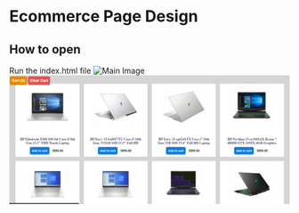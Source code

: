 # Ecommerce Page Design

## How to open
Run the index.html file
<img src="https://images/homePage.png" alt="Main Image" width="200"/>
![](https://github.com/fadilcse5bu/Shopping_Cart/blob/main/images/homePage.png)
